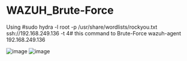 # WAZUH_Brute-Force

Using #sudo hydra -l root -p /usr/share/wordlists/rockyou.txt ssh://192.168.249.136 -t 4# this command to Brute-Force wazuh-agent 192.168.249.136


![image](https://github.com/user-attachments/assets/495c6668-39e5-40c9-879b-924799d5b7c7)
![image](https://github.com/user-attachments/assets/d00a408a-dd7a-4e29-9686-a033b0aed607)
